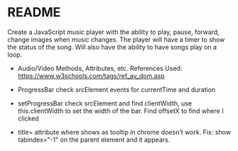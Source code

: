 # README

Create a JavaScript music player with the ability to play, pause, forward, change images when music changes. The player will have a timer to show the status of the song. Will also have the ability to have songs play on a loop.

* Audio/Video Methods, Attributes, etc. References Used: https://www.w3schools.com/tags/ref_av_dom.asp

* ProgressBar check srcElement events for currentTime and duration

* setProgressBar check srcElement and find clientWidth, use this.clientWidth to set the width of the bar. Find offsetX to find where I clicked

* title= attribute where shows as tooltip in chrome doesn't work.  Fix: show tabindex="-1" on the parent element and it appears.
